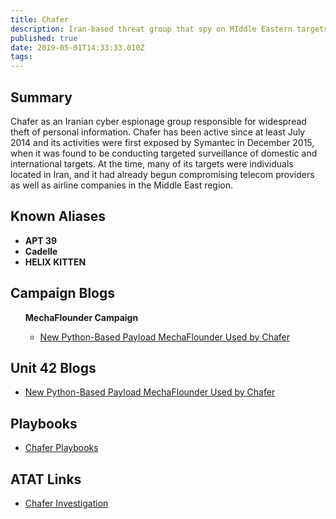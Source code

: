 ```yaml
---
title: Chafer
description: Iran-based threat group that spy on MIddle Eastern targets. 
published: true
date: 2019-05-01T14:33:33.010Z
tags: 
---
```


<h2>Summary</h2>

<p>
Chafer as an Iranian cyber espionage group responsible for widespread theft of personal information. Chafer has been active since at least July 2014 and its activities were first exposed by Symantec in December 2015, when it was found to be conducting targeted surveillance of domestic and international targets. At the time, many of its targets were individuals located in Iran, and it had already begun compromising telecom providers as well as airline companies in the Middle East region. </p>


<h2>Known Aliases</h2>
<b>
<ul>
 
  <li>APT 39</li>
  <li>Cadelle </li>
  <li>HELIX KITTEN </li>
  
 
</ul>
  </b>

<h2>Campaign Blogs</h2>
<ul>
  <b>MechaFlounder Campaign</b>
  <ul>
      <li><a href='https://unit42.paloaltonetworks.com/new-python-based-payload-mechaflounder-used-by-chafer/'> New Python-Based Payload MechaFlounder Used by Chafer</a></li> 
  </ul>
  </ul>
<h2>Unit 42 Blogs </h2>
  
<ul>
  <li><a href='https://unit42.paloaltonetworks.com/new-python-based-payload-mechaflounder-used-by-chafer/'> New Python-Based Payload MechaFlounder Used by Chafer</a></li> 
    
</ul>
</ul>
<h2>Playbooks</h2>
<ul>

  <li><a href='https://pan-unit42.github.io/playbook_viewer/'>Chafer Playbooks</a></li>

  </ul>
<h2> ATAT Links</h2>
<ul>
   <li><a href='https://atat.unit42.org/investigation/edit/ff56ea856a714c11a7a7b3b5d15f0c97'> Chafer  Investigation</a></li>
</ul>
